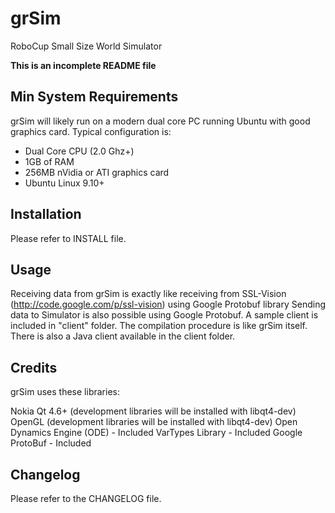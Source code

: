grSim
=====

RoboCup Small Size World Simulator

**This is an incomplete README file**


Min System Requirements
-----------------------

grSim will likely run on a modern dual core PC running Ubuntu with good graphics card. Typical configuration is:

* Dual Core CPU (2.0 Ghz+)
* 1GB of RAM
* 256MB nVidia or ATI graphics card
* Ubuntu Linux 9.10+ 


Installation
------------

Please refer to INSTALL file.


Usage
-----

Receiving data from grSim is exactly like receiving from SSL-Vision (http://code.google.com/p/ssl-vision) using Google Protobuf library
Sending data to Simulator is also possible using Google Protobuf. A sample client is included in "client" folder. The compilation procedure is like grSim itself. There is also a Java client available in the client folder.


Credits
-------

grSim uses these libraries:

Nokia Qt 4.6+ (development libraries will be installed with libqt4-dev)
OpenGL (development libraries will be installed with libqt4-dev)
Open Dynamics Engine (ODE) - Included 
VarTypes Library - Included
Google ProtoBuf - Included 


Changelog
---------

Please refer to the CHANGELOG file.

